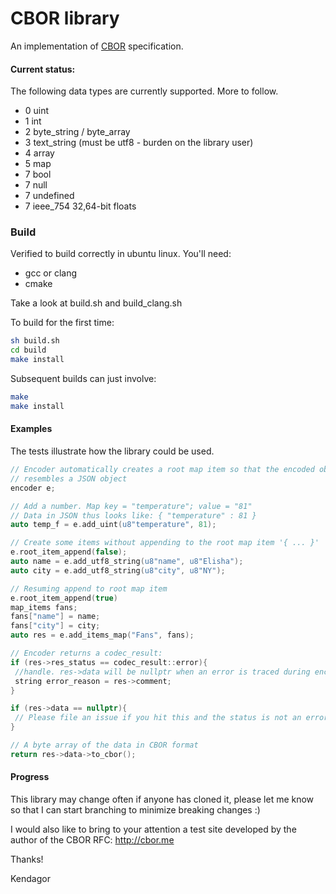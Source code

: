 # CBOR library
An implementation of [CBOR](http://tools.ietf.org/html/rfc7049) specification.

#### Current status:
The following data types are currently supported. More to follow.
 - 0 uint
 - 1 int
 - 2 byte_string / byte_array
 - 3 text_string (must be utf8 - burden on the library user)
 - 4 array
 - 5 map
 - 7 bool
 - 7 null
 - 7 undefined
 - 7 ieee_754 32,64-bit floats
 
### Build
Verified to build correctly in ubuntu linux. You'll need:
- gcc or clang
- cmake

Take a look at build.sh and build_clang.sh

To build for the first time:

```bash
sh build.sh
cd build
make install
```

Subsequent builds can just involve:

```bash
make
make install
```

#### Examples
The tests illustrate how the library could be used.

```c++
// Encoder automatically creates a root map item so that the encoded object
// resembles a JSON object
encoder e;

// Add a number. Map key = "temperature"; value = "81"
// Data in JSON thus looks like: { "temperature" : 81 }
auto temp_f = e.add_uint(u8"temperature", 81);

// Create some items without appending to the root map item '{ ... }'
e.root_item_append(false);
auto name = e.add_utf8_string(u8"name", u8"Elisha");
auto city = e.add_utf8_string(u8"city", u8"NY");

// Resuming append to root map item
e.root_item_append(true)
map_items fans;
fans["name"] = name;
fans["city"] = city;
auto res = e.add_items_map("Fans", fans);

// Encoder returns a codec_result:
if (res->res_status == codec_result::error){
 //handle. res->data will be nullptr when an error is traced during encoding
 string error_reason = res->comment;
}

if (res->data == nullptr){
 // Please file an issue if you hit this and the status is not an error.
}

// A byte array of the data in CBOR format
return res->data->to_cbor();
```

#### Progress
This library may change often if anyone has cloned it, please
let me know so that I can start branching to minimize breaking changes :)

I would also like to bring to your attention a test site developed by
the author of the CBOR RFC:
http://cbor.me

Thanks!

Kendagor
